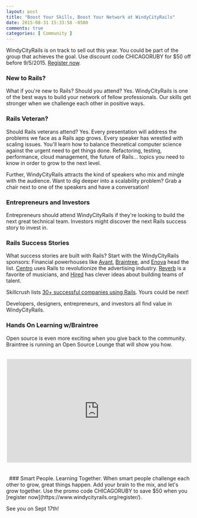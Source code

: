 ```yaml
---
layout: post
title: "Boost Your Skills, Boost Your Network at WindyCityRails"
date: 2015-08-31 15:33:58 -0500
comments: true
categories: [ Community ]
---
```

WindyCityRails is on track to sell out this year. You could be part of the group that achieves the goal. Use discount code CHICAGORUBY for $50 off before 9/5/2015. [Register now](https://www.windycityrails.org/register/).
<!--more-->
### New to Rails?
What if you're new to Rails? Should you attend? Yes. WindyCityRails is one of the best ways to build your network of fellow professionals. Our skills get stronger when we challenge each other in positive ways. 

### Rails Veteran?
Should Rails veterans attend? Yes. Every presentation will address the problems we face as a Rails app grows. Every speaker has wrestled with scaling issues. You'll learn how to balance theoretical computer science against the urgent need to get things done. Refactoring, testing, performance, cloud management, the future of Rails... topics you need to know in order to grow to the next level. 

Further, WindyCityRails attracts the kind of speakers who mix and mingle with the audience. Want to dig deeper into a scalability problem? Grab a chair next to one of the speakers and have a conversation!

### Entrepreneurs and Investors
Entrepreneurs should attend WindyCityRails if they're looking to build the next great technical team. Investors might discover the next Rails success story to invest in. 

### Rails Success Stories
What success stories are built with Rails? Start with the WindyCityRails sponsors: Financial powerhouses like [Avant](http://avant.com), [Braintree](http://braintreepayments.com), and [Enova](http://enova.com) head the list. [Centro](http://centro.net) uses Rails to revolutionize the advertising industry. [Reverb](http://reverb.com) is a favorite of musicians, and [Hired](http://hired.com) has clever ideas about building teams of talent.

Skillcrush lists [30+ successful companies using Rails](http://skillcrush.com/2015/02/02/37-rails-sites/). Yours could be next!

Developers, designers, entrepreneurs, and investors all find value in WindyCityRails. 

### Hands On Learning w/Braintree
Open source is even more exciting when you give back to the community. Braintree is running an Open Source Lounge that will show you how.
<br/>&nbsp;
<center><iframe src="https://player.vimeo.com/video/134859517" width="500" height="281" frameborder="0" webkitallowfullscreen mozallowfullscreen allowfullscreen></iframe></center>
<br/>&nbsp;
<br/>&nbsp;
### Smart People. Learning Together.
When smart people challenge each other to grow, great things happen. Add your brain to the mix, and let's grow together. Use the promo code CHICAGORUBY to save $50 when you [register now](https://www.windycityrails.org/register/).

See you on Sept 17th!
